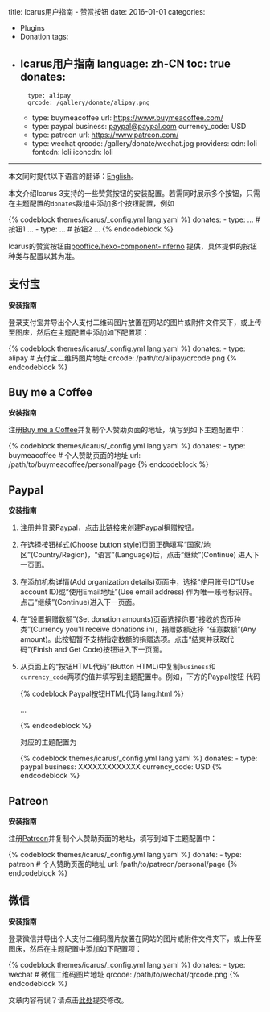title: Icarus用户指南 - 赞赏按钮
date: 2016-01-01
categories:
- Plugins
- Donation
tags:
- Icarus用户指南
language: zh-CN
toc: true
donates:
    -
        type: alipay
        qrcode: /gallery/donate/alipay.png
    -
        type: buymeacoffee
        url: https://www.buymeacoffee.com/
    -
        type: paypal
        business: paypal@paypal.com
        currency_code: USD
    -
        type: patreon
        url: https://www.patreon.com/
    -
        type: wechat
        qrcode: /gallery/donate/wechat.jpg
providers:
    cdn: loli
    fontcdn: loli
    iconcdn: loli
---

<div class="notification is-success is-size-6">
本文同时提供以下语言的翻译：<a href="{% post_path en/Donation-Buttons %}">English</a>。
</div>

本文介绍Icarus 3支持的一些赞赏按钮的安装配置。若需同时展示多个按钮，只需在主题配置的`donates`数组中添加多个按钮配置，例如

{% codeblock themes/icarus/_config.yml lang:yaml %}
donates:
    -
        type: ... # 按钮1
        ...
    -
        type: ... # 按钮2
        ...
{% endcodeblock %}

<!-- more -->


<div class="notification is-link is-size-6">

Icarus的赞赏按钮由[ppoffice/hexo-component-inferno](https://github.com/ppoffice/hexo-component-inferno)
提供，具体提供的按钮种类与配置以其为准。

</div>

<style>
.content ol:not([type]) {
    list-style-type: simp-chinese-informal;
}
</style>

## 支付宝

**安装指南**

登录支付宝并导出个人支付二维码图片放置在网站的图片或附件文件夹下，或上传至图床，然后在主题配置中添加如下配置项：

{% codeblock themes/icarus/_config.yml lang:yaml %}
donates:
    -
        type: alipay
        # 支付宝二维码图片地址
        qrcode: /path/to/alipay/qrcode.png
{% endcodeblock %}


## Buy me a Coffee

**安装指南**

注册[Buy me a Coffee](https://www.buymeacoffee.com/)并复制个人赞助页面的地址，填写到如下主题配置中：

{% codeblock themes/icarus/_config.yml lang:yaml %}
donates:
    -
        type: buymeacoffee
        # 个人赞助页面的地址
        url: /path/to/buymeacoffee/personal/page
{% endcodeblock %}

## Paypal

**安装指南**

1. 注册并登录Paypal，点击[此链接](https://www.paypal.com/donate/buttons/)来创建Paypal捐赠按钮。

2. 在选择按钮样式(Choose button style)页面正确填写“国家/地区”(Country/Region)，“语言”(Language)后，点击“继续”(Continue)
   进入下一页面。

3. 在添加机构详情(Add organization details)页面中，选择“使用账号ID”(Use account ID)或“使用Email地址”(Use email address)
   作为唯一账号标识符。点击“继续”(Continue)进入下一页面。

4. 在“设置捐赠数额”(Set donation amounts)页面选择你要“接收的货币种类”(Currency you'll receive donations in)，捐赠数额选择
   “任意数额”(Any amount)。此按钮暂不支持指定数额的捐赠选项。点击“结束并获取代码”(Finish and Get Code)按钮进入下一页面。

5. 从页面上的“按钮HTML代码”(Button HTML)中复制`business`和`currency_code`两项的值并填写到主题配置中。例如，下方的Paypal按钮
   代码

    {% codeblock Paypal按钮HTML代码 lang:html %}
    <form action="https://www.paypal.com/cgi-bin/webscr" ...>
    <input type="hidden" name="cmd" value="_donations" />
    <input type="hidden" name="business" value="XXXXXXXXXXXXX" />
    <input type="hidden" name="currency_code" value="USD" />
    ...
    </form>
    {% endcodeblock %}

    对应的主题配置为

    {% codeblock themes/icarus/_config.yml lang:yaml %}
    donates:
        -
            type: paypal
            business: XXXXXXXXXXXXX
            currency_code: USD
    {% endcodeblock %}

## Patreon

**安装指南**

注册[Patreon](https://www.patreon.com/)并复制个人赞助页面的地址，填写到如下主题配置中：

{% codeblock themes/icarus/_config.yml lang:yaml %}
donate:
    -
        type: patreon
        # 个人赞助页面的地址
        url: /path/to/patreon/personal/page
{% endcodeblock %}

## 微信

**安装指南**

登录微信并导出个人支付二维码图片放置在网站的图片或附件文件夹下，或上传至图床，然后在主题配置中添加如下配置项：

{% codeblock themes/icarus/_config.yml lang:yaml %}
donates:
    -
        type: wechat
        # 微信二维码图片地址
        qrcode: /path/to/wechat/qrcode.png
{% endcodeblock %}


<div class="notification is-warning is-size-6">
文章内容有误？请点击<a href="https://github.com/ppoffice/hexo-theme-icarus/edit/site/source/_posts/zh-CN/Donation-Buttons.md">此处</a>提交修改。
</div>
